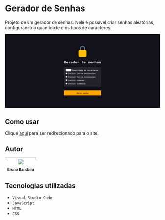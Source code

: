 # Gerador de Senhas
Projeto de um gerador de senhas. Nele é possível criar senhas aleatórias, configurando a quantidade e os tipos de caracteres.


![inicio](/assets/inicio.jpeg)



## Como usar
Clique <a href="https://bruno-bandeirah.github.io/gerador-de-senhas/" target="_blank">aqui</a> para ser redirecionado para o site.

## Autor

| [<img loading="lazy" src="https://avatars.githubusercontent.com/u/113468374?v=4" width=115><br><sub>Bruno Bandeira</sub>](https://github.com/bruno-bandeirah) |
| :---: |

## Tecnologias utilizadas

- ``Visual Studio Code``
- ``JavaScript``
- ``HTML``
- ``CSS``
